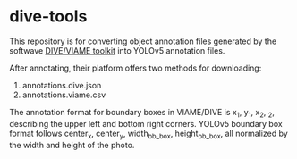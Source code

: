 # dive-tools
This repository is for converting object annotation files generated by the softwave [DIVE/VIAME toolkit](https://kitware.github.io/dive/) into YOLOv5 annotation files.


After annotating, their platform offers two methods for downloading:
1. annotations.dive.json
2. annotations.viame.csv
   
The annotation format for boundary boxes in VIAME/DIVE is x<sub>1</sub>, y<sub>1</sub>, x<sub>2</sub>, <sub>2</sub>, describing the upper left and bottom right corners.
YOLOv5 boundary box format follows center<sub>x</sub>, center<sub>y</sub>, width<sub>bb_box</sub>, height<sub>bb_box</sub>, all normalized by the width and height of the photo. 
